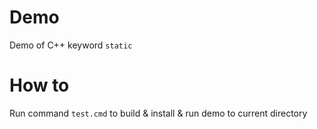 # Demo
Demo of C++ keyword `static`

# How to
Run command `test.cmd` to build & install & run demo to current directory
